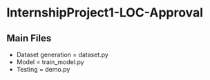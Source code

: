# InternshipProject1-LOC-Approval
## Main Files
- Dataset generation = dataset.py 
- Model = train_model.py 
- Testing = demo.py
